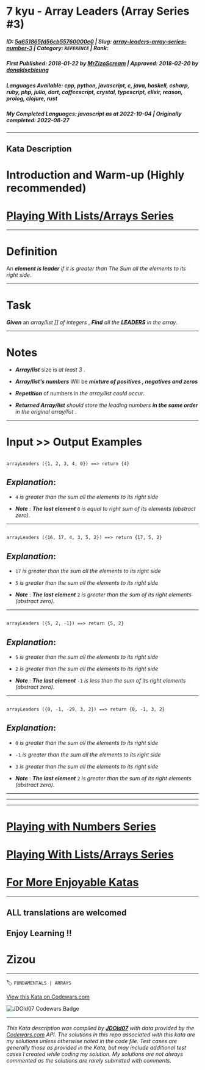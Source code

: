 # 7 kyu - Array Leaders (Array Series #3)

##### **ID**: [5a651865fd56cb55760000e0](https://www.codewars.com/kata/5a651865fd56cb55760000e0) | **Slug**: [array-leaders-array-series-number-3](https://www.codewars.com/kata/5a651865fd56cb55760000e0) | **Category**: `REFERENCE` | **Rank**: <span style="color:white">7 kyu</span>

##### **First Published**: 2018-01-22 ***by*** [MrZizoScream](https://www.codewars.com/users/MrZizoScream) | **Approved**: 2018-02-20 ***by*** [donaldsebleung](https://www.codewars.com/users/donaldsebleung)

##### **Languages Available**: cpp, python, javascript, c, java, haskell, csharp, ruby, php, julia, dart, coffeescript, crystal, typescript, elixir, reason, prolog, clojure, rust

##### **My Completed Languages**: javascript ***as at*** 2022-10-04 | **Originally completed**: 2022-08-27

---

## Kata Description


# Introduction and Warm-up (Highly recommended)



# [Playing With Lists/Arrays Series](https://www.codewars.com/collections/playing-with-lists-slash-arrays)

___



# Definition



An **_element is leader_** *if it is greater than The Sum all the elements to its right side*.

____



# Task



**_Given_** an *array/list [] of integers* , **_Find_** *all the **_LEADERS_** in the array*.

___



# Notes 



* **_Array/list_** size is *at least 3* .



* **_Array/list's numbers_**  Will be **_mixture of positives , negatives and  zeros_** 



* **_Repetition_** of numbers in *the array/list could occur*.



* **_Returned Array/list_** *should store the leading numbers **_in the same order_** in the original array/list* .

___



# Input >> Output Examples 





```

arrayLeaders ({1, 2, 3, 4, 0}) ==> return {4}

```



## **_Explanation_**: 



* `4`  *is greater than the sum all the elements to its right side*



* **_Note_** : **_The last element_** `0`  *is equal to right sum of its elements (abstract zero)*.

____



```

arrayLeaders ({16, 17, 4, 3, 5, 2}) ==> return {17, 5, 2}

```



## **_Explanation_**: 



* `17`  *is greater than the sum all the elements to its right side*



* `5`  *is greater than the sum all the elements to its right side*



* **_Note_** : **_The last element_**  `2`  *is  greater than the sum of its right elements (abstract zero)*. 

___



```

arrayLeaders ({5, 2, -1}) ==> return {5, 2}

```



## **_Explanation_**: 



* `5`  *is greater than the sum all the elements to its right side*



* `2`  *is greater than the sum all the elements to its right side*



* **_Note_** : **_The last element_**  `-1`  *is less than the sum of its right elements (abstract zero)*.



___



```

arrayLeaders ({0, -1, -29, 3, 2}) ==> return {0, -1, 3, 2}

```



## **_Explanation_**: 



* `0`  *is greater than the sum all the elements to its right side*



* `-1`  *is greater than the sum all the elements to its right side*



* `3`  *is greater than the sum all the elements to its right side*



* **_Note_** : **_The last element_**  `2`  *is  greater than the sum of its right elements (abstract zero)*. 

___

___

___



# [Playing with Numbers Series](https://www.codewars.com/collections/playing-with-numbers)



# [Playing With Lists/Arrays Series](https://www.codewars.com/collections/playing-with-lists-slash-arrays)



# [For More Enjoyable Katas](http://www.codewars.com/users/MrZizoScream/authored)

___



## ALL translations are welcomed



## Enjoy Learning !!

# Zizou



---


🏷 `FUNDAMENTALS | ARRAYS`


[View this Kata on Codewars.com](https://www.codewars.com/kata/5a651865fd56cb55760000e0)

![](https://www.codewars.com/users/jdold07/badges/large "JDOld07 Codewars Badge")

---

###### *This Kata description was compiled by [**JDOld07**](https://tpstech.dev) with data provided by the [Codewars.com](https://www.codewars.com) API.  The solutions in this repo associated with this kata are my solutions unless otherwise noted in the code file.  Test cases are generally those as provided in the Kata, but may include additional test cases I created while coding my solution.  My solutions are not always commented as the solutions are rarely submitted with comments.*
